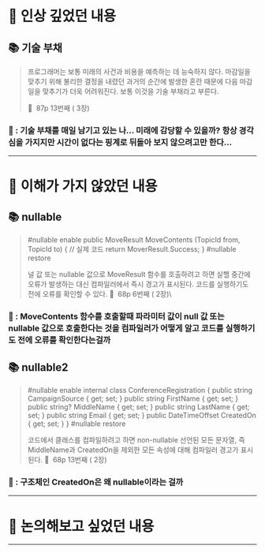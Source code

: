 # 📌 인상 깊었던 내용

## **📚 기술 부채**

> 프로그래머는 보통 미래의 사건과 비용을 예측하는 데 능숙하지 않다. 마감일을 맞추기 위해 불리한 결정을 내렸던 과거의 순간에 발생한 혼란 때문에 다음 마감일을 맞추기가 더욱 어려워진다. 보통 이것을 기술 부채라고 부른다.
>
> 📕  87p  13번째 ( 3장)

### **🧐 : 기술 부채를 매일 남기고 있는 나... 미래에 감당할 수 있을까? 항상 경각심을 가지지만 시간이 없다는 핑계로 뒤돌아 보지 않으려고만 한다...**

---

# 📌 이해가 가지 않았던 내용

## **📚 nullable**

> \#nullable enable
> public MoveResult MoveContents (TopicId from, TopicId to) {
> // 실제 코드
> return MoverResult.Success;
> }
> \#nullable restore
> 
> 널 값 또는 nullable 값으로 MoveResult 함수를 호출하려고 하면 실핼 중간에 오류가 발생하는 대신 컴파일러에서 즉시 경고가 표시된다. 코드를 실행하기도 전에 오류를 확인할 수 있다.
> 📕  68p  6번째 ( 2장)\

### **🧐 : MoveContents 함수를 호출할때 파라미터 값이 null 값 또는 nullable 값으로 호출한다는 것을 컴파일러가 어떻게 알고 코드를 실행하기도 전에 오류를 확인한다는걸까**

## **📚 nullable2**

> \#nullable enable
> internal class ConferenceRegistration
> {
> public string CampaignSource { get; set; }
> public string FirstName { get; set; }
> public string? MiddleName { get; set; }
> public string LastName { get; set; }
> public string Email { get; set; }
> public DateTimeOffset CreatedOn { get; set; }
> }
> \#nullable restore
> 
> 코드에서 클래스를 컴파일하려고 하면 non-nullable 선언된 모든 문자열, 즉 MiddleName과 CreatedOn을 제외한 모든 속성에 대해 컴파일러 경고가 표시된다.
> 📕  68p  13번째 ( 2장)
>

### **🧐 : 구조체인 CreatedOn은 왜 nullable이라는 걸까**

---

# 📌 논의해보고 싶었던 내용

---
